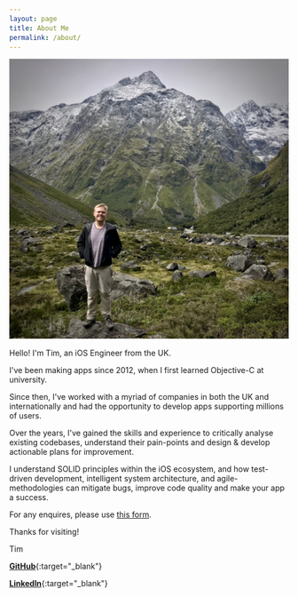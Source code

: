 ```yaml
---
layout: page
title: About Me
permalink: /about/
---
```


<img src="/images/nz.jpg"></a>

Hello! I'm Tim, an iOS Engineer from the UK.

I've been making apps since 2012, when I first learned Objective-C at university.

Since then, I've worked with a myriad of companies in both the UK and internationally and had the opportunity to develop apps supporting millions of users.

Over the years, I've gained the skills and experience to critically analyse existing codebases, understand their pain-points and design & develop actionable plans for improvement.

I understand SOLID principles within the iOS ecosystem, and how test-driven development, intelligent system architecture, and agile-methodologies can mitigate bugs, improve code quality and make your app a success.

For any enquires, please use [this form](/contact).

Thanks for visiting!

Tim

[**GitHub**](https://github.com/timwredwards){:target="_blank"}

[**LinkedIn**](https://www.linkedin.com/in/timwredwards/){:target="_blank"}

